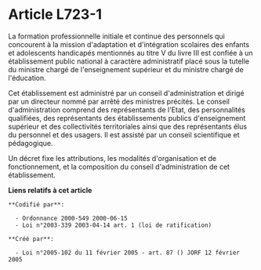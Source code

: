 # Article L723-1

La formation professionnelle initiale et continue des personnels qui concourent à la mission d'adaptation et d'intégration
scolaires des enfants et adolescents handicapés mentionnés au titre V du livre III est confiée à un établissement public
national à caractère administratif placé sous la tutelle du ministre chargé de l'enseignement supérieur et du ministre chargé
de l'éducation.

Cet établissement est administré par un conseil d'administration et dirigé par un directeur nommé par arrêté des ministres
précités. Le conseil d'administration comprend des représentants de l'Etat, des personnalités qualifiées, des représentants
des établissements publics d'enseignement supérieur et des collectivités territoriales ainsi que des représentants élus du
personnel et des usagers. Il est assisté par un conseil scientifique et pédagogique.

Un décret fixe les attributions, les modalités d'organisation et de fonctionnement, et la composition du conseil
d'administration de cet établissement.

**Liens relatifs à cet article**

	**Codifié par**:

	  - Ordonnance 2000-549 2000-06-15
	  - Loi n°2003-339 2003-04-14 art. 1 (loi de ratification)

	**Créé par**:

	  - Loi n°2005-102 du 11 février 2005 - art. 87 () JORF 12 février 2005
